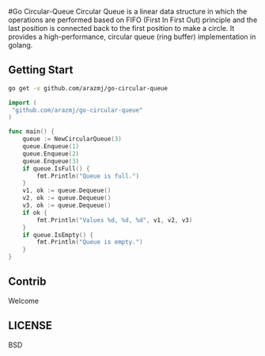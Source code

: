 #Go Circular-Queue
Circular Queue is a linear data structure in which the operations are performed based on FIFO (First In First Out) principle and the last position is connected back to the first position to make a circle.
It provides a high-performance, circular queue (ring buffer) implementation in golang.
## Getting Start

```bash
go get -v github.com/arazmj/go-circular-queue
```

```go
import (
 "github.com/arazmj/go-circular-queue"
)

func main() {
    queue := NewCircularQueue(3)
	queue.Enqueue(1)
	queue.Enqueue(2)
	queue.Enqueue(3)
	if queue.IsFull() {
		fmt.Println("Queue is full.")
	}
	v1, ok := queue.Dequeue()
	v2, ok := queue.Dequeue()
	v3, ok := queue.Dequeue()
	if ok {
		fmt.Println("Values %d, %d, %d", v1, v2, v3)
	}
	if queue.IsEmpty() {
		fmt.Println("Queue is empty.")
	} 
}
```

## Contrib

Welcome


## LICENSE

BSD
